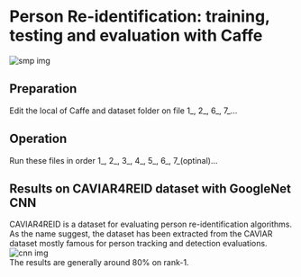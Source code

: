 # Person Re-identification: training, testing and evaluation with Caffe  
![smp img](https://raw.githubusercontent.com/zzvvmm/reid-caffe/master/caviar_data/sample.PNG)  

## Preparation
Edit the local of Caffe and dataset folder on file 1_, 2_, 6_, 7_...
## Operation
Run these files in order 1_, 2_, 3_, 4_, 5_, 6_, 7_(optinal)...
## Results on CAVIAR4REID dataset with GoogleNet CNN
CAVIAR4REID is a dataset for evaluating person re-identification algorithms. As the name suggest, the dataset has been extracted from the CAVIAR dataset mostly famous for person tracking and detection evaluations.  
![cnn img](https://raw.githubusercontent.com/zzvvmm/reid-caffe/master/caviar_data/CNN.PNG)  
The results are generally around 80% on rank-1.  
